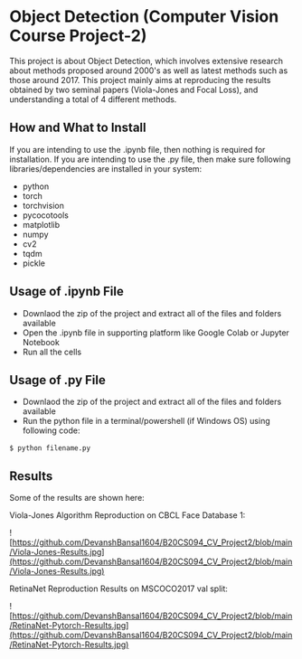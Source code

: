 # Object Detection (Computer Vision Course Project-2)

This project is about Object Detection, which involves extensive research about methods proposed around 2000's as well as latest methods such as those around 2017. This project mainly aims at reproducing the results obtained by two seminal papers (Viola-Jones and Focal Loss), and understanding a total of 4 different methods.

## How and What to Install

If you are intending to use the .ipynb file, then nothing is required for installation.
If you are intending to use the .py file, then make sure following libraries/dependencies are installed in your system:

- python
- torch
- torchvision
- pycocotools
- matplotlib
- numpy
- cv2
- tqdm
- pickle


## Usage of .ipynb File

- Downlaod the zip of the project and extract all of the files and folders available
- Open the .ipynb file in supporting platform like Google Colab or Jupyter Notebook
- Run all the cells

## Usage of .py File

- Downlaod the zip of the project and extract all of the files and folders available
- Run the python file in a terminal/powershell (if Windows OS) using following code:
```
$ python filename.py
```

## Results

Some of the results are shown here:

Viola-Jones Algorithm Reproduction on CBCL Face Database 1:

![https://github.com/DevanshBansal1604/B20CS094_CV_Project2/blob/main/Viola-Jones-Results.jpg](https://github.com/DevanshBansal1604/B20CS094_CV_Project2/blob/main/Viola-Jones-Results.jpg)

RetinaNet Reproduction Results on MSCOCO2017 val split:

![https://github.com/DevanshBansal1604/B20CS094_CV_Project2/blob/main/RetinaNet-Pytorch-Results.jpg](https://github.com/DevanshBansal1604/B20CS094_CV_Project2/blob/main/RetinaNet-Pytorch-Results.jpg)




